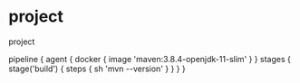 # project
project

pipeline {
    agent { docker { image 'maven:3.8.4-openjdk-11-slim' } }
    stages {
        stage('build') {
            steps {
                sh 'mvn --version'
            }
        }
    }
}
